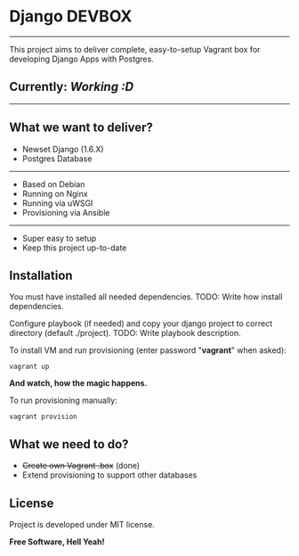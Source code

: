 Django DEVBOX
=============
-------------

This project aims to deliver complete, easy-to-setup Vagrant box for developing Django Apps with Postgres.

## Currently: *Working :D*

-------------


What we want to deliver?
-------------
  - Newset Django (1.6.X)
  - Postgres Database

  ---

  - Based on Debian
  - Running on Nginx
  - Running via uWSGI
  - Provisioning via Ansible

  ---

  - Super easy to setup
  - Keep this project up-to-date


Installation
-------------

You must have installed all needed dependencies.
TODO: Write how install dependencies.

Configure playbook (if needed) and copy your django project to correct directory (default ./project).
TODO: Write playbook description.


To install VM and run provisioning (enter password "**vagrant**" when asked):

```
vagrant up
```

**And watch, how the magic happens.**




To run provisioning manually:

```
vagrant provision
```


What we need to do?
-------------
- ~~Create own Vagrant .box~~ (done)
- Extend provisioning to support other databases


License
-------------
Project is developed under MIT license.

**Free Software, Hell Yeah!**
